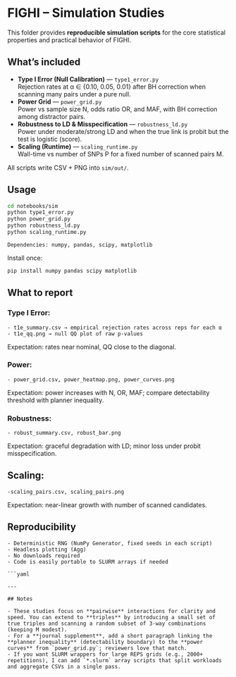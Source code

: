 # FIGHI – Simulation Studies

This folder provides **reproducible simulation scripts** for the core statistical properties and practical behavior of FIGHI.

## What’s included

- **Type I Error (Null Calibration)** — `type1_error.py`  
  Rejection rates at α ∈ {0.10, 0.05, 0.01} after BH correction when scanning many pairs under a pure null.
- **Power Grid** — `power_grid.py`  
  Power vs sample size N, odds ratio OR, and MAF, with BH correction among distractor pairs.
- **Robustness to LD & Misspecification** — `robustness_ld.py`  
  Power under moderate/strong LD and when the true link is probit but the test is logistic (score).
- **Scaling (Runtime)** — `scaling_runtime.py`  
  Wall-time vs number of SNPs P for a fixed number of scanned pairs M.

All scripts write CSV + PNG into `sim/out/`.

## Usage

```bash
cd notebooks/sim
python type1_error.py
python power_grid.py
python robustness_ld.py
python scaling_runtime.py
```
```text
Dependencies: numpy, pandas, scipy, matplotlib
```

Install once:

```bash
pip install numpy pandas scipy matplotlib
```


## What to report

### Type I Error:
```text
- t1e_summary.csv → empirical rejection rates across reps for each α
- t1e_qq.png → null QQ plot of raw p-values
```
Expectation: rates near nominal, QQ close to the diagonal.


### Power:

```text
- power_grid.csv, power_heatmap.png, power_curves.png
```
Expectation: power increases with N, OR, MAF; compare detectability threshold with planner inequality.

### Robustness:

```text
- robust_summary.csv, robust_bar.png
```
Expectation: graceful degradation with LD; minor loss under probit misspecification.

## Scaling:

```text
-scaling_pairs.csv, scaling_pairs.png
```
Expectation: near-linear growth with number of scanned candidates.

## Reproducibility

```text
- Deterministic RNG (NumPy Generator, fixed seeds in each script)
- Headless plotting (Agg)
- No downloads required
- Code is easily portable to SLURM arrays if needed

```yaml

---

## Notes

- These studies focus on **pairwise** interactions for clarity and speed. You can extend to **triples** by introducing a small set of true triples and scanning a random subset of 3-way combinations (keeping M modest).
- For a **journal supplement**, add a short paragraph linking the **planner inequality** (detectability boundary) to the **power curves** from `power_grid.py`; reviewers love that match.
- If you want SLURM wrappers for large REPS grids (e.g., 2000+ repetitions), I can add `*.slurm` array scripts that split workloads and aggregate CSVs in a single pass.
```
